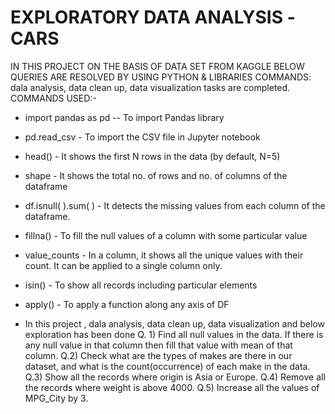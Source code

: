# EXPLORATORY DATA ANALYSIS -CARS
IN THIS PROJECT ON THE BASIS OF DATA SET FROM KAGGLE BELOW QUERIES ARE RESOLVED BY USING PYTHON & LIBRARIES COMMANDS: 
dala analysis, data clean up, data visualization tasks are completed.
COMMANDS USED:-
* import pandas as pd -- To import Pandas library
* pd.read_csv - To import the CSV file in Jupyter notebook
* head() - It shows the first N rows in the data (by default, N=5)
* shape - It shows the total no. of rows and no. of columns of the dataframe
* df.isnull( ).sum( ) - It detects the missing values from each column of the dataframe.
* fillna() - To fill the null values of a column with some particular value
* value_counts - In a column, it shows all the unique values with their count. It can be applied to a single column only.
* isin() - To show all records including particular elements
* apply() - To apply a function along any axis of DF

* In this project , dala analysis, data clean up, data visualization and below exploration has been done
Q. 1) Find all null values in the data. If there is any null value in that column then fill that value with mean of that column.
Q.2) Check what are the types of makes are there in our dataset, and what is the count(occurrence) of each make in the data.
Q.3) Show all the records where origin is Asia or Europe.
Q.4) Remove all the records where weight is above 4000.
Q.5) Increase all the values of MPG_City by 3.

